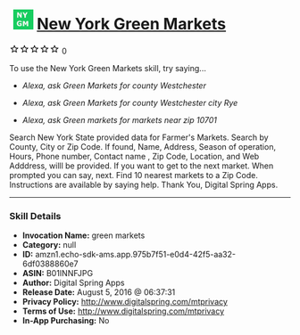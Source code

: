 # &nbsp;<img src="skill_icon" alt="New York Green Markets icon" width="36"> [New York Green Markets](http://alexa.amazon.com/#skills/amzn1.echo-sdk-ams.app.975b7f51-e0d4-42f5-aa32-6df0388860e7)
![0 stars](../../images/ic_star_border_black_18dp_1x.png)![0 stars](../../images/ic_star_border_black_18dp_1x.png)![0 stars](../../images/ic_star_border_black_18dp_1x.png)![0 stars](../../images/ic_star_border_black_18dp_1x.png)![0 stars](../../images/ic_star_border_black_18dp_1x.png) 0

To use the New York Green Markets skill, try saying...

* *Alexa, ask Green Markets for county Westchester*

* *Alexa, ask Green Markets for county Westchester city Rye*

* *Alexa, ask Green markets for markets near zip 10701*

Search New York State provided data for Farmer's Markets.  Search by County, City or Zip Code.   If  found,  Name, Address,  Season of operation, Hours, Phone number, Contact name , Zip Code, Location, and Web Adddress,  willl be provided.  If you want to get to the next market. When prompted you can say,  next.  Find 10 nearest markets to a Zip  Code.  Instructions are available by  saying  help.  Thank You,  Digital Spring Apps.

***

### Skill Details

* **Invocation Name:** green markets
* **Category:** null
* **ID:** amzn1.echo-sdk-ams.app.975b7f51-e0d4-42f5-aa32-6df0388860e7
* **ASIN:** B01INNFJPG
* **Author:** Digital Spring Apps
* **Release Date:** August 5, 2016 @ 06:37:31
* **Privacy Policy:** http://www.digitalspring.com/mtprivacy
* **Terms of Use:** http://www.digitalspring.com/mtprivacy
* **In-App Purchasing:** No
